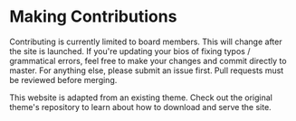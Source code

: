 # Making Contributions

Contributing is currently limited to board members. 
This will change after the site is launched. 
If you're updating your bios of fixing typos / grammatical errors, feel free to make your changes and commit directly to master. 
For anything else, please submit an issue first. 
Pull requests must be reviewed before merging.

This website is adapted from an existing theme. Check out the original theme's repository to learn about how to download and serve the site.
